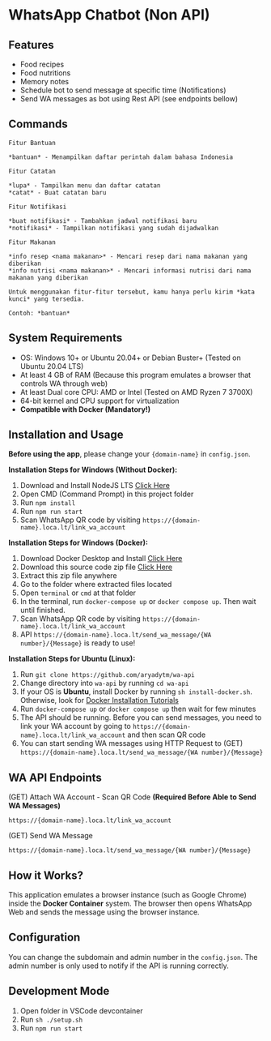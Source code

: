 # WhatsApp Chatbot (Non API)

## Features

- Food recipes
- Food nutritions
- Memory notes
- Schedule bot to send message at specific time (Notifications)
- Send WA messages as bot using Rest API (see endpoints bellow)

## Commands

```
Fitur Bantuan

*bantuan* - Menampilkan daftar perintah dalam bahasa Indonesia

Fitur Catatan

*lupa* - Tampilkan menu dan daftar catatan
*catat* - Buat catatan baru

Fitur Notifikasi

*buat notifikasi* - Tambahkan jadwal notifikasi baru
*notifikasi* - Tampilkan notifikasi yang sudah dijadwalkan

Fitur Makanan

*info resep <nama makanan>* - Mencari resep dari nama makanan yang diberikan
*info nutrisi <nama makanan>* - Mencari informasi nutrisi dari nama makanan yang diberikan

Untuk menggunakan fitur-fitur tersebut, kamu hanya perlu kirim *kata kunci* yang tersedia.

Contoh: *bantuan*
```

## System Requirements

- OS: Windows 10+ or Ubuntu 20.04+ or Debian Buster+ (Tested on Ubuntu 20.04 LTS)
- At least 4 GB of RAM (Because this program emulates a browser that controls WA through web)
- At least Dual core CPU: AMD or Intel (Tested on AMD Ryzen 7 3700X)
- 64-bit kernel and CPU support for virtualization
- **Compatible with Docker (Mandatory!)**


## Installation and Usage

**Before using the app**, please change your `{domain-name}` in `config.json`.

**Installation Steps for Windows (Without Docker):**

1. Download and Install NodeJS LTS [Click Here](https://nodejs.org/en/download)
2. Open CMD (Command Prompt) in this project folder
3. Run `npm install`
4. Run `npm run start`
5. Scan WhatsApp QR code by visiting `https://{domain-name}.loca.lt/link_wa_account` 

**Installation Steps for Windows (Docker):**

1. Download Docker Desktop and Install [Click Here](https://www.docker.com/products/docker-desktop/)
2. Download this source code zip file [Click Here](https://github.com/aryadytm/wa-api/archive/refs/tags/v0.1.1.zip)
3. Extract this zip file anywhere
4. Go to the folder where extracted files located
5. Open ``terminal`` or ``cmd`` at that folder
6. In the terminal, run `docker-compose up` or `docker compose up`. Then wait until finished.
7. Scan WhatsApp QR code by visiting `https://{domain-name}.loca.lt/link_wa_account` 
8. API `https://{domain-name}.loca.lt/send_wa_message/{WA number}/{Message}` is ready to use!

**Installation Steps for Ubuntu (Linux):**

1. Run `git clone https://github.com/aryadytm/wa-api`
2. Change directory into `wa-api` by running `cd wa-api`
3. If your OS is **Ubuntu**, install Docker by running `sh install-docker.sh`. Otherwise, look for [Docker Installation Tutorials](https://docs.docker.com/engine/install/)
4. Run `docker-compose up` or `docker compose up` then wait for few minutes
5. The API should be running. Before you can send messages, you need to link your WA account by going to `https://{domain-name}.loca.lt/link_wa_account` and then scan QR code
6. You can start sending WA messages using HTTP Request to (GET) `https://{domain-name}.loca.lt/send_wa_message/{WA number}/{Message}` 


## WA API Endpoints

(GET) Attach WA Account - Scan QR Code **(Required Before Able to Send WA Messages)** 
```
https://{domain-name}.loca.lt/link_wa_account
```

(GET) Send WA Message
```
https://{domain-name}.loca.lt/send_wa_message/{WA number}/{Message}
```


## How it Works?

This application emulates a browser instance (such as Google Chrome) inside the **Docker Container** system. 
The browser then opens WhatsApp Web and sends the message using the browser instance.


## Configuration

You can change the subdomain and admin number in the `config.json`. The admin number is only used to notify if the API is running correctly.


## Development Mode

1. Open folder in VSCode devcontainer
2. Run `sh ./setup.sh`
3. Run `npm run start`